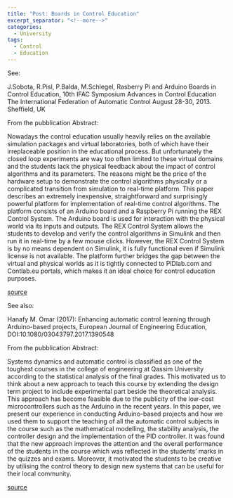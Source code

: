 ```yaml
---
title: "Post: Boards in Control Education"
excerpt_separator: "<!--more-->"
categories:
  - University
tags:
  - Control
  - Education
---
```


See:

J.Sobota, R.Pisl, P.Balda, M.Schlegel, Rasberry Pi and Arduino Boards in Control Education, 10th IFAC Symposium Advances in Control Education The International Federation of Automatic Control August 28-30, 2013. Sheffield, UK

From the pubblication Abstract:

Nowadays the control education usually heavily relies on the available simulation packages and virtual laboratories, both of which have their irreplaceable position in the educational process. But unfortunately the closed loop experiments are way too often limited to these virtual domains and the students lack the physical feedback about the impact of control algorithms and its parameters. The reasons might be the price of the hardware setup to demonstrate the control algorithms physically or a complicated transition from simulation to real-time platform. This paper describes an extremely inexpensive, straightforward and surprisingly powerful platform for implementation of real-time control algorithms. The platform consists of an Arduino board and a Raspberry Pi running the REX Control System. The Arduino board is used for interaction with the physical world via its inputs and outputs. The REX Control System allows the students to develop and verify the control algorithms in Simulink and then run it in real-time by a few mouse clicks. However, the REX Control System is by no means dependent on Simulink, it is fully functional even if Simulink license is not available. The platform further bridges the gap between the virtual and physical worlds as it is tightly connected to PIDlab.com and Contlab.eu portals, which makes it an ideal choice for control education purposes.


[source](https://pdfs.semanticscholar.org/8089/3cf2c7baa5a5d4c6116878920dd6c0480141.pdf)


See also:

Hanafy M. Omar (2017): Enhancing automatic control learning through Arduino-based projects, European Journal of Engineering Education, DOI:10.1080/03043797.2017.1390548

From the pubblication Abstract:

Systems dynamics and automatic control is classified as one of the toughest courses in the college of engineering at Qassim University according to the statistical analysis of the final grades. This motivated us to think about a new approach to teach this course by extending the design term project to include experimental part beside the theoretical analysis. This approach has become feasible due to the publicity of the low-cost microcontrollers such as the Arduino in the recent years. In this paper, we present our experience in conducting Arduino-based projects and how we used them to support the teaching of all the automatic control subjects in the course such as the mathematical modelling, the stability analysis, the controller design and the implementation of the PID controller. It was found that the new approach improves the attention and the overall performance of the students in the course which was reflected in the students’ marks in the quizzes and exams. Moreover, it motivated the students to be creative by utilising the control theory to design new systems that can be useful for their local community.

[source](https://www.tandfonline.com/doi/full/10.1080/03043797.2017.1390548)
